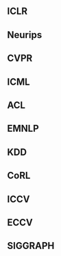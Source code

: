 ## ICLR

## Neurips

## CVPR

## ICML

## ACL 

## EMNLP

## KDD

## CoRL 

## ICCV

## ECCV

## SIGGRAPH

